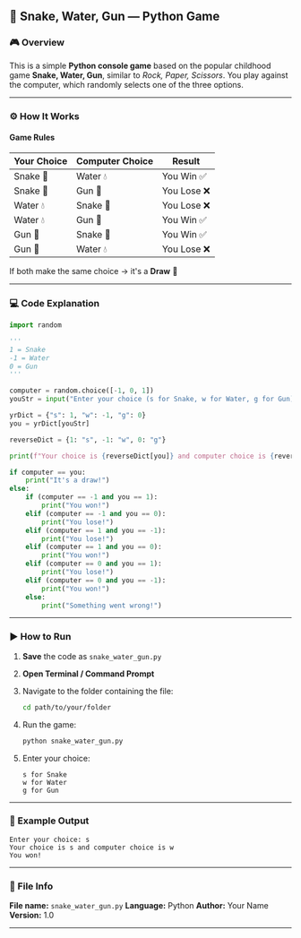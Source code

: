 
## 🐍 Snake, Water, Gun — Python Game

### 🎮 Overview

This is a simple **Python console game** based on the popular childhood game **Snake, Water, Gun**, similar to *Rock, Paper, Scissors*.
You play against the computer, which randomly selects one of the three options.

---

### ⚙️ How It Works

#### Game Rules

| Your Choice | Computer Choice | Result     |
| ----------- | --------------- | ---------- |
| Snake 🐍    | Water 💧        | You Win ✅  |
| Snake 🐍    | Gun 🔫          | You Lose ❌ |
| Water 💧    | Snake 🐍        | You Lose ❌ |
| Water 💧    | Gun 🔫          | You Win ✅  |
| Gun 🔫      | Snake 🐍        | You Win ✅  |
| Gun 🔫      | Water 💧        | You Lose ❌ |

If both make the same choice → it's a **Draw** 🤝

---

### 💻 Code Explanation

```python
import random

'''
1 = Snake
-1 = Water
0 = Gun
'''

computer = random.choice([-1, 0, 1])
youStr = input("Enter your choice (s for Snake, w for Water, g for Gun): ")

yrDict = {"s": 1, "w": -1, "g": 0}
you = yrDict[youStr]

reverseDict = {1: "s", -1: "w", 0: "g"}

print(f"Your choice is {reverseDict[you]} and computer choice is {reverseDict[computer]}")

if computer == you:
    print("It's a draw!")
else:
    if (computer == -1 and you == 1):
        print("You won!")
    elif (computer == -1 and you == 0):
        print("You lose!")
    elif (computer == 1 and you == -1):
        print("You lose!")
    elif (computer == 1 and you == 0):
        print("You won!")
    elif (computer == 0 and you == 1):
        print("You lose!")
    elif (computer == 0 and you == -1):
        print("You won!")
    else:
        print("Something went wrong!")
```

---

### ▶️ How to Run

1. **Save** the code as `snake_water_gun.py`
2. **Open Terminal / Command Prompt**
3. Navigate to the folder containing the file:

   ```bash
   cd path/to/your/folder
   ```
4. Run the game:

   ```bash
   python snake_water_gun.py
   ```
5. Enter your choice:

   ```
   s for Snake
   w for Water
   g for Gun
   ```

---

### 🧠 Example Output

```
Enter your choice: s
Your choice is s and computer choice is w
You won!
```

---

### 📁 File Info

**File name:** `snake_water_gun.py`
**Language:** Python
**Author:** Your Name
**Version:** 1.0

---

